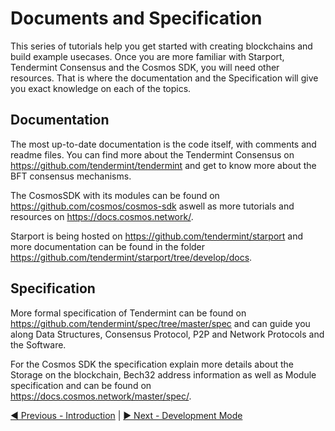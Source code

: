 # Documents and Specification

This series of tutorials help you get started with creating blockchains and build example usecases. Once you are more familiar with Starport, Tendermint Consensus and the Cosmos SDK, you will need other resources.
That is where the documentation and the Specification will give you exact knowledge on each of the topics.

## Documentation

The most up-to-date documentation is the code itself, with comments and readme files. You can find more about the Tendermint Consensus on https://github.com/tendermint/tendermint and get to know more about the BFT consensus mechanisms.

The CosmosSDK with its modules can be found on https://github.com/cosmos/cosmos-sdk aswell as more tutorials and resources on https://docs.cosmos.network/.

Starport is being hosted on https://github.com/tendermint/starport and more documentation can be found in the folder https://github.com/tendermint/starport/tree/develop/docs.

## Specification 

More formal specification of Tendermint can be found on https://github.com/tendermint/spec/tree/master/spec and can guide you along Data Structures, Consensus Protocol, P2P and Network Protocols and the Software.

For the Cosmos SDK the specification explain more details about the Storage on the blockchain, Bech32 address information as well as Module specification and can be found on https://docs.cosmos.network/master/spec/.

[◀️ Previous - Introduction](../../01%20Introduction/01_starport_introduction/introduction.md) | [▶️ Next - Development Mode](../../01%20Introduction/03_development_mode/03_development_mode.md)  